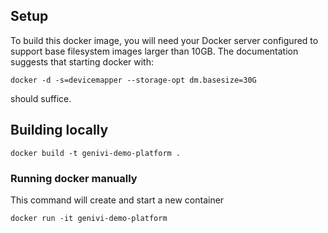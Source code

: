 ## Setup

To build this docker image, you will need your Docker server configured to support base filesystem images larger than 10GB. The documentation suggests that starting docker with:

    docker -d -s=devicemapper --storage-opt dm.basesize=30G

should suffice.

## Building locally

    docker build -t genivi-demo-platform .

### Running docker manually

This command will create and start a new container

    docker run -it genivi-demo-platform

